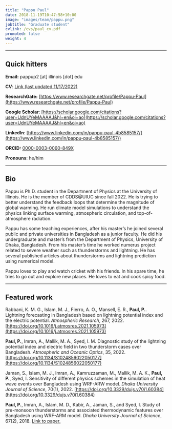 ```yaml
---
title: "Pappu Paul"
date: 2018-11-19T10:47:58+10:00
image: "images/team/pappu.png"
jobtitle: "Graduate student"
cvlink: /cvs/paul_cv.pdf
promoted: false
weight: 4
---
```


---
## Quick hitters

**Email:** pappup2 [at] illinois [dot] edu 

**CV**: [Link (last updated 11/17/2022)](/cvs/paul_cv.pdf)

**ResearchGate:** [https://www.researchgate.net/profile/Pappu-Paul](https://www.researchgate.net/profile/Pappu-Paul)

**Google Scholar**: [https://scholar.google.com/citations?user=UdnUYeMAAAAJ&hl=en&oi=ao](https://scholar.google.com/citations?user=UdnUYeMAAAAJ&hl=en&oi=ao)

**LinkedIn**: [https://www.linkedin.com/in/pappu-paul-4b8585157/](https://www.linkedin.com/in/pappu-paul-4b8585157/)

**ORCID:** [0000-0003-0060-849X](https://orcid.org/0000-0003-0060-849X)

**Pronouns**: he/him

---
## Bio
Pappu is Ph.D. student in the Department of Physics at the University of Illinois. He is the member of CDDS@UIUC since fall 2022. He is trying to better understand the feedback loops that determine the magnitude of global warming. He run climate model simulations to understand the physics linking surface warming, atmospheric circulation, and top-of-atmosphere radiation.

Pappu has some teaching experiences, after his master’s he joined several public and private universities in Bangladesh as a junior faculty. He did his undergraduate and master’s from the Department of Physics, University of Dhaka, Bangladesh. From his master’s time he worked numerus project related to severe weather such as thunderstorms and lightning. He has several published articles about thunderstorms and lightning prediction using numerical model.

Pappu loves to play and watch cricket with his friends. In his spare time, he tries to go out and explore new places. He loves to eat and cook spicy food. 

---
## Featured work
Rabbani, K. M. G., Islam, M. J., Fierro, A. O., Mansell, E. R., **Paul, P.**. Lightning forecasting in Bangladesh based on lightning potential index and the electric potential. *Atmospheric Research*, 267, 2022. [https://doi.org/10.1016/j.atmosres.2021.105973](https://doi.org/10.1016/j.atmosres.2021.105973)

**Paul, P.**, Imran, A., Mallik, M. A., Syed, I. M. Diagnostic study of the lightning potential index and electric field in two thunderstorm cases over Bangladesh. *Atmospheric and Oceanic Optics*, 35, 2022. [https://doi.org/10.1134/S1024856022050177](https://doi.org/10.1134/S1024856022050177)

Jaman, S., Islam, M. J., Imran, A., Kamruzzaman, M., Mallik, M. A. K., **Paul, P.**, Syed, I. Sensitivity of different physics schemes in the simulation of heat wave events over Bangladesh using WRF-ARW model. *Dhaka University Journal of Science*, 70(1), 2022. [https://doi.org/10.3329/dujs.v70i1.60384](https://doi.org/10.3329/dujs.v70i1.60384)

**Paul, P.**, Imran, A., Islam, M. D., Kabir, A., Jaman, S., and Syed, I. Study of pre-monsoon thunderstorms and associated thermodynamic features over Bangladesh using WRF-ARM model. *Dhaka University Journal of Science*, 67(2), 2018. [Link to paper.](http://journal.library.du.ac.bd/index.php?journal=dujs&page=article&op=view&path%5B%5D=2232)
